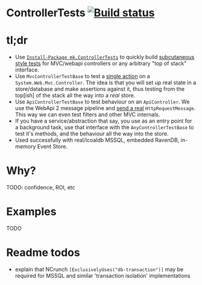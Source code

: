 # ControllerTests [![Build status](https://ci.appveyor.com/api/projects/status/bii5w35ktguwd29u?svg=true)](https://ci.appveyor.com/project/cottsak/controllertests)

# tl;dr

* Use [`Install-Package mk.ControllerTests`](https://www.nuget.org/packages/mk.ControllerTests/) to quickly build [subcutaneous style tests](http://martinfowler.com/bliki/SubcutaneousTest.html) for MVC/webapi controllers or any arbitrary "top of stack" interface.
* Use `MvcControllerTestBase` to test a [single action](https://github.com/cottsak/ControllerTests/blob/master/ControllerTests.Tests/HomeControllerTests.cs#L47) on a `System.Web.Mvc.Controller`. The idea is that you will set up real state in a store/database and make assertions against it, thus testing from the top[ish] of the stack all the way into a *real* store.
* Use `ApiControllerTestBase` to test behaviour on an `ApiController`. We use the WebApi 2 message pipeline and [send a real](https://github.com/cottsak/ControllerTests/blob/master/ControllerTests.Tests/DeleteICControllerTests.cs#L50) `HttpRequestMessage`. This way we can even test filters and other MVC internals.
* If you have a service/abstraction that say, you use as an entry point for a background task, use that interface with the `AnyControllerTestBase` to test it's methods, and the behaviour all the way into the store.
* Used successfully with real/lcoaldb MSSQL, embedded RavenDB, in-memory Event Store.

# Why?

TODO: confidence, ROI, etc

# Examples

TODO

# Readme todos

* explain that NCrunch `[ExclusivelyUses("db-transaction")]` may be required for MSSQL and similar 'transaction isolation' implementations

